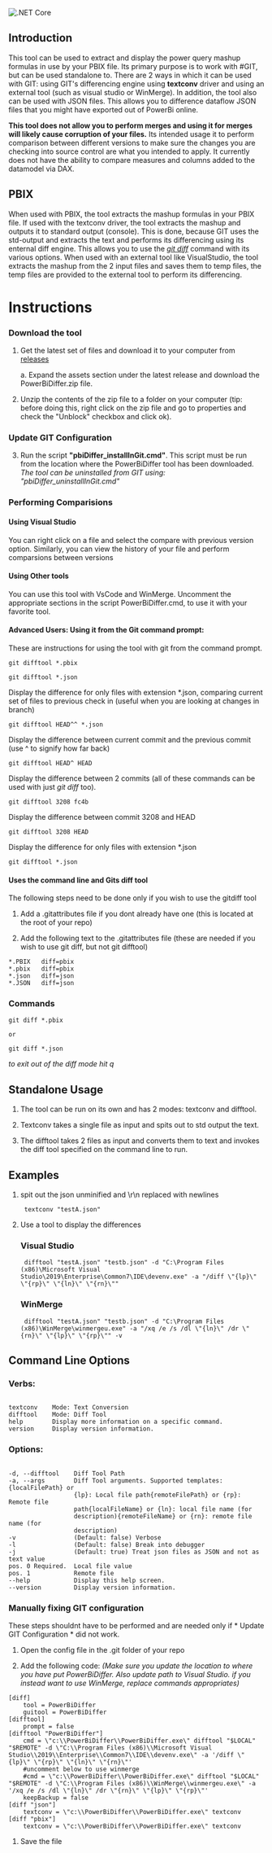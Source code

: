 ![.NET Core](https://github.com/rajrao/PowerBiDiffer/workflows/.NET%20Core/badge.svg)

## Introduction ##

This tool can be used to extract and display the power query mashup formulas in use by your PBIX file. Its primary purpose is to work with #GIT, but can be used standalone to. There are 2 ways in which it can be used with GIT: using GIT's differencing engine using **textconv** driver and using an external tool (such as visual studio or WinMerge). In addition, the tool also can be used with JSON files. This allows you to difference dataflow JSON files that you might have exported out of PowerBi online.

**This tool does not allow you to perform merges and using it for merges will likely cause corruption of your files.** Its intended usage it to perform comparison between different versions to make sure the changes you are checking into source control are what you intended to apply. It currently does not have the ability to compare measures and columns added to the datamodel via DAX.

## PBIX ##

When used with PBIX, the tool extracts the mashup formulas in your PBIX file. If used with the textconv driver, the tool extracts the mashup and outputs it to standard output (console). This is done, because GIT uses the std-output and extracts the text and performs its differencing using its enternal diff engine. This allows you to use the [*git diff*](https://git-scm.com/docs/git-diff) command with its various options. When used with an external tool like VisualStudio, the tool extracts the mashup from the 2 input files and saves them to temp files, the temp files are provided to the external tool to perform its differencing.

# Instructions #


### Download the tool ###

1. Get the latest set of files and download it to your computer from [releases](https://github.com/rajrao/PowerBiDiffer/releases)
	
	a. Expand the assets section under the latest release and download the PowerBiDiffer.zip file.
2. Unzip the contents of the zip file to a folder on your computer (tip: before doing this, right click on the zip file and go to properties and check the "Unblock" checkbox and click ok).

### Update GIT Configuration ###

3. Run the script **"pbiDiffer_installInGit.cmd"**. This script must be run from the location where the PowerBiDiffer tool has been downloaded. 
*The tool can be uninstalled from GIT using: "pbiDiffer_uninstallInGit.cmd"*

### Performing Comparisions ###

#### Using Visual Studio ####

You can right click on a file and select the compare with previous version option. Similarly, you can view the history of your file and perform comparsions between versions

#### Using Other tools ####

You can use this tool with VsCode and WinMerge. Uncomment the appropriate sections in the script PowerBiDiffer.cmd, to use it with your favorite tool.

#### Advanced Users: Using it from the Git command prompt: ####

These are instructions for using the tool with git from the command prompt.

	git difftool *.pbix

	git difftool *.json

Display the difference for only files with extension \*.json, comparing current set of files to previous check in (useful when you are looking at changes in branch)
	
	git difftool HEAD^^ *.json

Display the difference between current commit and the previous commit (use ^ to signify how far back)
	
	git difftool HEAD^ HEAD
	
Display the difference between 2 commits (all of these commands can be used with just *git diff* too).
	
	git difftool 3208 fc4b
		
Display the difference between commit 3208 and HEAD
	
	git difftool 3208 HEAD
		
Display the difference for only files with extension \*.json
	
	git difftool *.json
		
	
#### Uses the command line and Gits diff tool ####
	
The following steps need to be done only if you wish to use the gitdiff tool
	
1. Add a .gitattributes file if you dont already have one (this is located at the root of your repo)
	
1. Add the following text to the .gitattributes file (these are needed if you wish to use git diff, but not git difftool)

```
*.PBIX   diff=pbix
*.pbix   diff=pbix
*.json	 diff=json
*.JSON	 diff=json
```

### Commands ###

	git diff *.pbix
	
	or
	
	git diff *.json
		
*to exit out of the diff mode hit q*

	
## Standalone Usage ##

1. The tool can be run on its own and has 2 modes: textconv and difftool.

1. Textconv takes a single file as input and spits out to std output the text.

1. The difftool takes 2 files as input and converts them to text and invokes the diff tool specified on the command line to run.

## Examples ##

1. spit out the json unminified and \r\n replaced with newlines

		textconv "testA.json"

2. Use a tool to display the differences

	### Visual Studio ###

		difftool "testA.json" "testb.json" -d "C:\Program Files (x86)\Microsoft Visual Studio\2019\Enterprise\Common7\IDE\devenv.exe" -a "/diff \"{lp}\" \"{rp}\" \"{ln}\" \"{rn}\""

	### WinMerge ###

		difftool "testA.json" "testb.json" -d "C:\Program Files (x86)\WinMerge\winmergeu.exe" -a "/xq /e /s /dl \"{ln}\" /dr \"{rn}\" \"{lp}\" \"{rp}\"" -v


## Command Line Options ##

### Verbs: ###

```

textconv    Mode: Text Conversion
difftool    Mode: Diff Tool
help        Display more information on a specific command.
version     Display version information.

```
### Options: ###

```

-d, --difftool    Diff Tool Path
-a, --args        Diff Tool arguments. Supported templates: {localFilePath} or
                  {lp}: Local file path{remoteFilePath} or {rp}: Remote file
                  path{localFileName} or {ln}: local file name (for
                  description){remoteFileName} or {rn}: remote file name (for
                  description)
-v                (Default: false) Verbose
-l                (Default: false) Break into debugger
-j                (Default: true) Treat json files as JSON and not as text value 
pos. 0 Required.  Local file value 
pos. 1            Remote file
--help            Display this help screen.
--version         Display version information.

```


### Manually fixing GIT configuration ###

These steps shouldnt have to be performed and are needed only if * Update GIT Configuration * did not work.

1. Open the config file in the .git folder of your repo

1. Add the following code: *(Make sure you update the location to where you have put PowerBiDiffer. Also update path to Visual Studio. if you instead want to use WinMerge, replace commands appropriates)*

```
[diff]
	tool = PowerBiDiffer
	guitool = PowerBiDiffer
[difftool]
	prompt = false
[difftool "PowerBiDiffer"]
	cmd = \"c:\\PowerBiDiffer\\PowerBiDiffer.exe\" difftool "$LOCAL" "$REMOTE" -d \"C:\\Program Files (x86)\\Microsoft Visual Studio\\2019\\Enterprise\\Common7\\IDE\\devenv.exe\" -a '/diff \"{lp}\" \"{rp}\" \"{ln}\" \"{rn}\"'
	#uncomment below to use winmerge
	#cmd = \"c:\\PowerBiDiffer\\PowerBiDiffer.exe\" difftool "$LOCAL" "$REMOTE" -d \"C:\\Program Files (x86)\\WinMerge\\winmergeu.exe\" -a '/xq /e /s /dl \"{ln}\" /dr \"{rn}\" \"{lp}\" \"{rp}\"'
	keepBackup = false
[diff "json"]
	textconv = \"c:\\PowerBiDiffer\\PowerBiDiffer.exe\" textconv
[diff "pbix"]
	textconv = \"c:\\PowerBiDiffer\\PowerBiDiffer.exe\" textconv
```
1. Save the file
